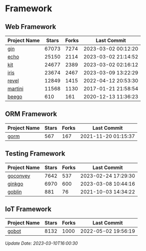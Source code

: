 # Framework

## Web Framework
| Project Name | Stars | Forks | Last Commit |
| ------------ | ----- | ----- | ----------- |
| [gin](https://github.com/gin-gonic/gin) | 67073 | 7274 | 2023-03-02 00:12:20 |
| [echo](https://github.com/labstack/echo) | 25150 | 2114 | 2023-03-02 21:14:52 |
| [kit](https://github.com/go-kit/kit) | 24677 | 2389 | 2023-03-02 02:16:12 |
| [iris](https://github.com/kataras/iris) | 23674 | 2467 | 2023-03-09 13:22:29 |
| [revel](https://github.com/revel/revel) | 12849 | 1415 | 2022-04-12 20:53:30 |
| [martini](https://github.com/go-martini/martini) | 11568 | 1130 | 2017-01-21 21:58:54 |
| [beego](https://github.com/astaxie/beego) | 610 | 161 | 2020-12-13 11:36:23 |

## ORM Framework
| Project Name | Stars | Forks | Last Commit |
| ------------ | ----- | ----- | ----------- |
| [gorm](https://github.com/jinzhu/gorm) | 567 | 167 | 2021-11-20 01:15:37 |

## Testing Framework
| Project Name | Stars | Forks | Last Commit |
| ------------ | ----- | ----- | ----------- |
| [goconvey](https://github.com/smartystreets/goconvey) | 7642 | 537 | 2023-02-24 17:29:30 |
| [ginkgo](https://github.com/onsi/ginkgo) | 6970 | 600 | 2023-03-08 10:44:16 |
| [goblin](https://github.com/franela/goblin) | 881 | 76 | 2021-10-03 14:34:22 |

## IoT Framework
| Project Name | Stars | Forks | Last Commit |
| ------------ | ----- | ----- | ----------- |
| [gobot](https://github.com/hybridgroup/gobot) | 8132 | 1000 | 2022-05-02 19:56:19 |

*Update Date: 2023-03-10T16:00:30*